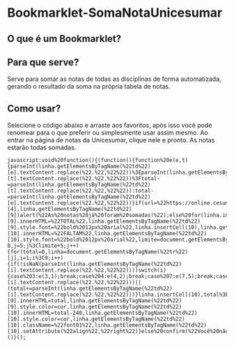 # Bookmarklet-SomaNotaUnicesumar 

## O que é um Bookmarklet?



## Para que serve?

Serve para somar as notas de todas as disciplinas de forma automatizada, gerando o resultado da soma na própria tabela de notas.

## Como usar?

Selecione o código abaixo e arraste aos favoritos, após isso você pode renomear para o que preferir ou simplesmente usar assim mesmo.
Ao entrar na página de notas da Unicesumar, clique nele e pronto. As notas estarão todas somadas.

```
javascript:void%20function(){(function(){function%20e(e,t){parseInt(linha.getElementsByTagName(%22td%22)[e].textContent.replace(%22.%22,%22%22))%3EparseInt(linha.getElementsByTagName(%22td%22)[t].textContent.replace(%22.%22,%22%22))%3Ftotal-=parseInt(linha.getElementsByTagName(%22td%22)[t].textContent.replace(%22.%22,%22%22)):total-=parseInt(linha.getElementsByTagName(%22td%22)[e].textContent.replace(%22.%22,%22%22))}if(url=%22https://online.cesumar.br/lyceump/aonline/notas_freq.asp%22,window.location.href==url)if(linha=document.getElementsByTagName(%22tr%22)[4],linha.getElementsByTagName(%22td%22)[9])alert(%22As%20notas%20já%20foram%20somadas!%22);else%20for(linha.insertCell(9),linha.getElementsByTagName(%22td%22)[9].innerHTML=%22TOTAL%22,linha.getElementsByTagName(%22td%22)[9].style.font=%22bold%2012px%20arial%22,linha.insertCell(10),linha.getElementsByTagName(%22td%22)[10].innerHTML=%22FALTAM%22,linha.getElementsByTagName(%22td%22)[10].style.font=%22bold%2012px%20arial%22,limite=document.getElementsByTagName(%22tr%22).length-8,j=5;j%3Climite+5;j++){for(total=0,linha=document.getElementsByTagName(%22tr%22)[j],i=1;i%3C9;i++){if(!isNaN(parseInt(linha.getElementsByTagName(%22td%22)[i].textContent.replace(%22.%22,%22%22))))switch(i){case%203:e(3,1);break;case%204:e(4,2);break;case%207:e(7,5);break;case%208:e(8,6)}isNaN(parseInt(linha.getElementsByTagName(%22td%22)[i].textContent.replace(%22.%22,%22%22)))||(total+=parseInt(linha.getElementsByTagName(%22td%22)[i].textContent.replace(%22.%22,%22%22)))}linha.insertCell(10),total%3E=240%3Fcor=%22%23218530%22:cor=%22%23851D1D%22,linha.getElementsByTagName(%22td%22)[9].innerHTML=total,linha.getElementsByTagName(%22td%22)[9].style.color=cor,linha.getElementsByTagName(%22td%22)[10].innerHTML=total-240,linha.getElementsByTagName(%22td%22)[10].style.color=cor,linha.getElementsByTagName(%22td%22)[10].className=%22font01%22,linha.getElementsByTagName(%22td%22)[10].setAttribute(%22align%22,%22right%22)}else%20confirm(%22Você%20não%20está%20na%20página%20de%20notas%20da%20Unicesumar.\nDeseja%20ser%20redirecionado%20à%20ela%3F%22)%26%26(location.href=%22https://online.cesumar.br/lyceump/aonline/logon.asp%22)})()}();
```